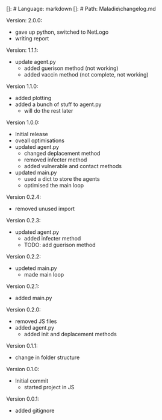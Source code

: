 []: # Language: markdown
[]: # Path: Maladie\changelog.md

Version: 2.0.0:
- gave up python, switched to NetLogo
- writing report

Version: 1.1.1:
- update agent.py
  - added guerison method (not working)
  - added vaccin method (not complete, not working)

Version 1.1.0:
- added plotting
- added a bunch of stuff to agent.py
  - will do the rest later

Version 1.0.0:
- Initial release
- oveall optimisations
- updated agent.py
  - changed deplacement method
  - removed infecter method
  - added vulnerable and contact methods
- updated main.py
  - used a dict to store the agents
  - optimised the main loop

Version 0.2.4:
- removed unused import

Version 0.2.3:
- updated agent.py
  - added infecter method
  - TODO: add guerison method

Version 0.2.2:
- updeted main.py
  - made main loop

Version 0.2.1:
- added main.py

Version 0.2.0:
- removed JS files
- added agent.py
  - added init and deplacement methods

Version 0.1.1:
- change in folder structure

Version 0.1.0:
- Initial commit
  - started project in JS

Version 0.0.1:
- added gitignore